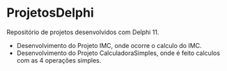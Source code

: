 # ProjetosDelphi

Repositório de projetos desenvolvidos com Delphi 11.

  - Desenvolvimento do Projeto IMC, onde ocorre o calculo do IMC.
  - Desenvolvimento do Projeto CalculadoraSimples, onde é feito calculos com as 4 operações simples.
